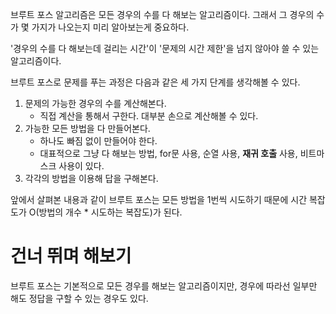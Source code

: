 브루트 포스 알고리즘은 모든 경우의 수를 다 해보는 알고리즘이다. 그래서 그 경우의 수가 몇 가지가 나오는지 미리 알아보는게 중요하다. 

'경우의 수를 다 해보는데 걸리는 시간'이 '문제의 시간 제한'을 넘지 않아야 쓸 수 있는 알고리즘이다.

브루트 포스로 문제를 푸는 과정은 다음과 같은 세 가지 단계를 생각해볼 수 있다.
1. 문제의 가능한 경우의 수를 계산해본다.
   - 직접 계산을 통해서 구한다. 대부분 손으로 계산해볼 수 있다.
2. 가능한 모든 방법을 다 만들어본다.
    - 하나도 빠짐 없이 만들어야 한다.
    - 대표적으로 그냥 다 해보는 방법, for문 사용, 순열 사용, **재귀 호출** 사용, 비트마스크 사용이 있다.
3. 각각의 방법을 이용해 답을 구해본다.

앞에서 살펴본 내용과 같이 브루트 포스는 모든 방법을 1번씩 시도하기 때문에 시간 복잡도가 O(방법의 개수 * 시도하는 복잡도)가 된다.

# 건너 뛰며 해보기
브루트 포스는 기본적으로 모든 경우를 해보는 알고리즘이지만, 경우에 따라선 일부만 해도 정답을 구할 수 있는 경우도 있다.

